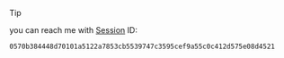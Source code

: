 > [!TIP]
> you can reach me with [Session](https://getsession.org/) ID:
> ```
> 0570b384448d70101a5122a7853cb5539747c3595cef9a55c0c412d575e08d4521
> ```

